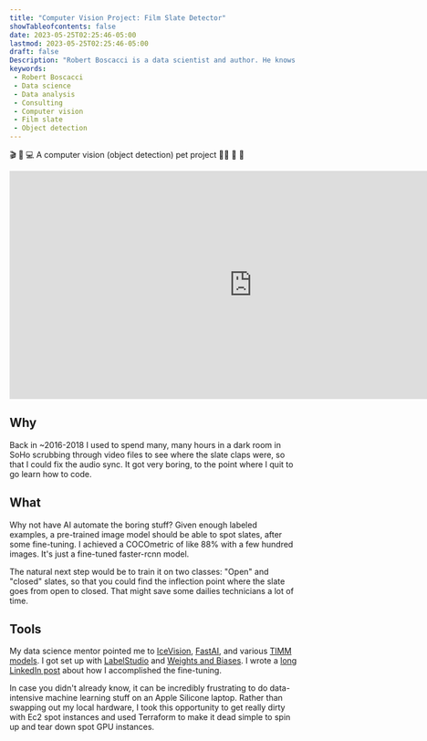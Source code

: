```yaml
---
title: "Computer Vision Project: Film Slate Detector"
showTableofcontents: false
date: 2023-05-25T02:25:46-05:00
lastmod: 2023-05-25T02:25:46-05:00
draft: false
Description: "Robert Boscacci is a data scientist and author. He knows how to fine-tune an object detection computer vision model. He used this ability to make a film slate detector." # Keep to 150-160 chars
keywords:
 - Robert Boscacci
 - Data science
 - Data analysis
 - Consulting
 - Computer vision
 - Film slate
 - Object detection
---
```


🎬 🎥 💻 A computer vision (object detection) pet project 👨‍💻 🍿 🎤

<iframe width="850" height="400" src="https://www.youtube.com/embed/KF4WEupeTAg" title="YouTube video player" frameborder="0" allow="accelerometer; autoplay; clipboard-write; encrypted-media; gyroscope; picture-in-picture; web-share" allowfullscreen></iframe><br/>

## Why

Back in ~2016-2018 I used to spend many, many hours in a dark room in SoHo scrubbing through video files to see where the slate claps were, so that I could fix the audio sync. It got very boring, to the point where I quit to go learn how to code.

## What

Why not have AI automate the boring stuff? Given enough labeled examples, a pre-trained image model should be able to spot slates, after some fine-tuning. I achieved a COCOmetric of like 88% with a few hundred images. It's just a fine-tuned faster-rcnn model.

The natural next step would be to train it on two classes: "Open" and "closed" slates, so that you could find the inflection point where the slate goes from open to closed. That might save some dailies technicians a lot of time.

## Tools

My data science mentor pointed me to [IceVision](https://github.com/airctic/icevision), [FastAI](https://course.fast.ai/), and various [TIMM models](https://huggingface.co/docs/hub/timm). I got set up with [LabelStudio](https://labelstud.io/) and [Weights and Biases](https://wandb.ai/site). I wrote a [long LinkedIn post](https://www.linkedin.com/posts/rboscacci_icevision-activity-6993242508814090240-aFeq?utm_source=share&utm_medium=member_desktop) about how I accomplished the fine-tuning.

In case you didn't already know, it can be incredibly frustrating to do data-intensive machine learning stuff on an Apple Silicone laptop. Rather than swapping out my local hardware, I took this opportunity to get really dirty with Ec2 spot instances and used Terraform to make it dead simple to spin up and tear down spot GPU instances.

